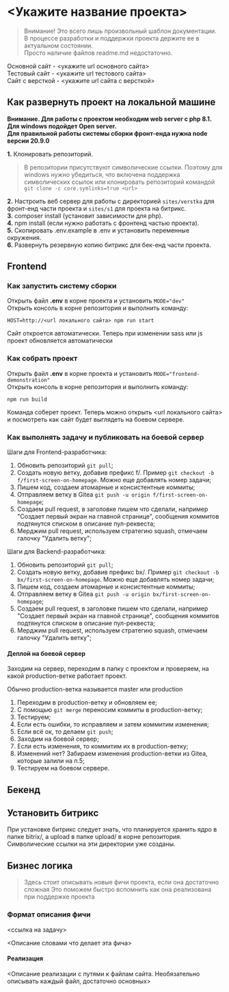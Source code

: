 # <Укажите название проекта>  

> Внимание!
> Это всего лишь произвольный шаблон документации.  
> В процессе разработки и поддержки проекта держите ее в актуальном состоянии.   
> Просто наличие файлов readme.md недостаточно.  

Основной сайт - <укажите url основного сайта>  
Тестовый сайт - <укажите url тестового сайта>  
Сайт с версткой - <укажите url сайта с версткой>  

## Как развернуть проект на локальной машине  

**Внимание. Для работы с проектом необходим web server с php 8.1. Для windows подойдет Open server.**  
**Для правильной работы системы сборки фронт-енда нужна node версии 20.9.0**

**1.** Клонировать репозиторий.

> В репозитории присутствуют символические ссылки. Поэтому для windows нужно убедиться, что включена поддержка символических
> ссылок или клонировать репозиторий командой `git clone -c core.symlinks=true <url>`

**2.** Настроить веб сервер для работы с директорией `sites/verstka` для фронт-енд части проекта и `sites/s1` для проекта  на битрикс.  
**3.** composer install (установит зависимости для php).  
**4.** npm install (если нужно работать с фронтенд частью проекта).   
**5.** Скопировать .env.example в .env и установить переменные окружения.  
**6.** Развернуть резервную копию битрикс для бек-енд части проекта.  

## Frontend

### Как запустить систему сборки  

Открыть файл **.env** в корне проекта и установить `MODE="dev"`  
Открыть консоль в корне репозитория и выполнить команду:
```shell script
HOST=http://<url локального сайта> npm run start
```
Сайт откроется автоматически. Теперь при изменении sass или js проект обновляется автоматически

### Как собрать проект

Открыть файл **.env** в корне проекта и установить `MODE="frontend-demonstration"`  
Открыть консоль в корне репозитория и выполнить команду:
```shell script
npm run build
```

Команда соберет проект. Теперь можно открыть <url локального сайта> и посмотреть как сайт будет выглядеть на боевом
сервере.

### Как выполнять задачу и публиковать на боевой сервер

Шаги для Frontend-разработчика:

1. Обновить репозиторий `git pull`;  
2. Создать новую ветку, добавив префикс f/. Пример `git checkout -b f/first-screen-on-homepage`. Можно еще добавлять номер задачи;  
3. Пишем код, создаем атомарные и консистентные коммиты;  
4. Отправляем ветку в Gitea `git push -u origin f/first-screen-on-homepage`;  
5. Создаем pull request, в заголовке пишем что сделали, например "Создает первый экран на главной странице", 
сообщения коммитов подтянутся списком в описание пул-реквеста;  
6. Мерджим pull request, используем стратегию squash, отмечаем галочку "Удалить ветку";  

Шаги для Backend-разработчика:

1. Обновить репозиторий `git pull`;  
2. Создать новую ветку, добавив префикс bx/. Пример `git checkout -b bx/first-screen-on-homepage`. Можно еще добавлять номер задачи;  
3. Пишем код, создаем атомарные и консистентные коммиты;  
4. Отправляем ветку в Gitea `git push -u origin bx/first-screen-on-homepage`;  
5. Создаем pull request, в заголовке пишем что сделали, например "Создает первый экран на главной странице", 
сообщения коммитов подтянутся списком в описание пул-реквеста;  
6. Мерджим pull request, используем стратегию squash, отмечаем галочку "Удалить ветку";

#### Деплой на боевой сервер

Заходим на сервер, переходим в папку с проектом и проверяем, на какой production-ветке работает проект.

Обычно production-ветка называется master или production

1. Переходим в production-ветку и обновляем ее;  
2. С помощью `git merge` переносим коммиты в production-ветку;  
3. Тестируем;  
4. Если есть ошибки, то исправляем и затем коммитим изменения;
5. Если всё ок, то делаем `git push`;
6. Заходим на боевой сервер;
7. Если есть изменения, то коммитим их в production-ветку;
8. Изменений нет? Забираем изменения production-ветки из Gitea, которые залили на п.5;
9. Тестируем на боевом сервере.  

## Бекенд

## Установить битрикс

При установке битрикс следует знать, что планируется хранить ядро в папке bitrix/, а upload в папке upload/ в корне 
репозитория. Символические ссылки на эти директории уже созданы.  

## Бизнес логика

> Здесь стоит описывать новые фичи проекта, если она достаточно сложная
> Это поможем быстро вспомнить как она реализована при поддержке проекта
### Формат описания фичи

<ссылка на задачу>

<Описание словами что делает эта фича>

#### Реализация

<Описание реализации с путями к файлам сайта. Необязательно описывать каждый файл, достаточно основных>
